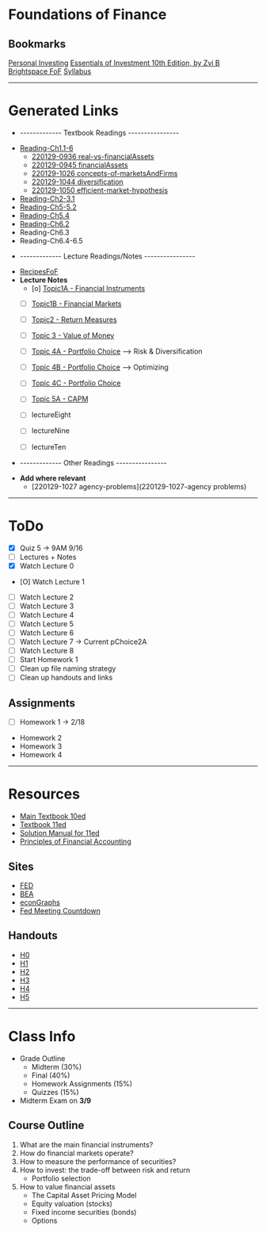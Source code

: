 # Foundations of Finance 

## Bookmarks
[Personal Investing](personalInvesting/dashboard.md)
[Essentials of Investment 10th Edition, by Zvi B](file:textbook_10edEssentialsOfInvestment.pdf)
[Brightspace FoF](https://brightspace.nyu.edu/d2l/home/168581)
[Syllabus](file:Syllabus_Spring2022.pdf)

--------------------------------------------------
# Generated Links
+ ------------- Textbook Readings ----------------
* [Reading-Ch1.1-6](220129-0909-reading11-16)
	* [220129-0936 real-vs-financialAssets](220129-0936-realvsfinancialassets)
	* [220129-0945 financialAssets](220129-0945-financialassets)
	* [220129-1026 concepts-of-marketsAndFirms](220129-1026-concepts-of-marketsandfirms)
	* [220129-1044 diversification](220129-1044-diversification)
	* [220129-1050 efficient-market-hypothesis](220129-1050-efficient-market-hypothesis)
* [Reading-Ch2-3.1](220213-1415-reading-ch2-31)
* [Reading-Ch5-5.2](220218-1920-reading-ch5-52)
* [Reading-Ch5.4](220218-1922-reading-ch54)
* [Reading-Ch6.2](220218-1921-reading-ch62)
* Reading-Ch6.3
* Reading-Ch6.4-6.5
 
 
+ ------------- Lecture Readings/Notes ----------------
* [RecipesFoF](RecipesFoF)
* **Lecture Notes**
	+ [o] [Topic1A - Financial Instruments](lectureOne)
	+ [ ] [Topic1B - Financial Markets](lectureTwo)
	+ [ ] [Topic2 - Return Measures](lectureThree)
	+ [ ] [Topic 3 - Value of Money](lectureFour)
	+ [ ] [Topic 4A - Portfolio Choice](lectureFive) --> Risk & Diversification
	+ [ ] [Topic 4B - Portfolio Choice](lectureSix) --> Optimizing
	+ [ ] [Topic 4C - Portfolio Choice](lectureSeven)
	+ [ ] [Topic 5A - CAPM](lectureEight)
    + [ ] lectureEight
    + [ ] lectureNine
    + [ ] lectureTen


+ ------------- Other Readings ----------------
* **Add where relevant** 
	+ [220129-1027 agency-problems](220129-1027-agency problems)
	 
  

--------------------------------------------------
# ToDo
- [X] Quiz 5 -> 9AM 9/16
- [ ] Lectures + Notes
- [X] Watch Lecture 0 
- [O] Watch Lecture 1 
- [ ] Watch Lecture 2 
- [ ] Watch Lecture 3 
- [ ] Watch Lecture 4 
- [ ] Watch Lecture 5 
- [ ] Watch Lecture 6 
- [ ] Watch Lecture 7 -> Current pChoice2A
- [ ] Watch Lecture 8 
- [ ] Start Homework 1
- [ ] Clean up file naming strategy
- [ ] Clean up handouts and links

## Assignments
- [ ] Homework 1 -> 2/18
- Homework 2
- Homework 3
- Homework 4

--------------------------------------------------
# Resources
* [Main Textbook 10ed](file:textbook_10edEssentialsOfInvestment.pdf)
* [Textbook 11ed](file:textbook_11edEssOfInvestment.pdf)
* [Solution Manual for 11ed](file:SolutionManual11ed.pdf)
* [Principles of Financial Accounting](https://web.ung.edu/media/university-press/Principles-of-Financial-Accounting.pdf?t=1542408454385)

## Sites
- [FED](https://fred.stlouisfed.org/)
- [BEA](https://www.bea.gov/)
- [econGraphs](https://www.econgraphs.org/)
- [Fed Meeting Countdown](https://www.cmegroup.com/trading/interest-rates/countdown-to-fomc.html)
 
## Handouts
- [H0](file:handouts/H0.pdf)
- [H1](file:handouts/H1.pdf)
- [H2](file:handouts/H2.pdf)
- [H3](file:handouts/H3.pdf)
- [H4](file:handouts/H4.pdf)
- [H5](file:handouts/H5.pdf)

--------------------------------------------------
# Class Info
- Grade Outline
	- Midterm (30%)
	- Final (40%)
	- Homework Assignments (15%)
	- Quizzes (15%)
- Midterm Exam on **3/9**


## Course Outline
1. What are the main financial instruments?
2. How do financial markets operate?
3. How to measure the performance of securities?
4. How to invest: the trade-off between risk and return
	- Portfolio selection
5. How to value financial assets
	- The Capital Asset Pricing Model
	- Equity valuation (stocks)
	- Fixed income securities (bonds)
	- Options
